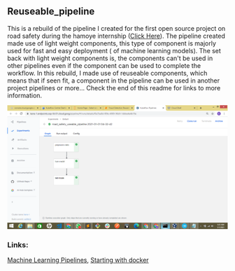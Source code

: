 ## Reuseable_pipeline

This is a rebuild of the pipeline I created for the first open source project on road safety during the hamoye internship ([Click Here](https://github.com/kene111/07-road-safety)). The pipeline created made use of light weight components, 
this type of component is majorly used for fast and easy deployment ( of machine learning models). The set back with light weight components is, the components can't be used in other pipelines even if the component can be used to complete the workflow. 
In this rebuild, I made use of reuseable components, which means that if seen fit, a component in the pipeline can be used in another project pipelines or more... Check the end of this readme for links to more information.

![images](images/reusable_pipeline_graph.png)

### Links:
[Machine Learning Pipelines](https://towardsdatascience.com/machine-learning-pipelines-with-kubeflow-4c59ad05522), 
[Starting with docker](https://medium.com/swlh/python-how-starting-with-docker-d2be73d9ae92)
